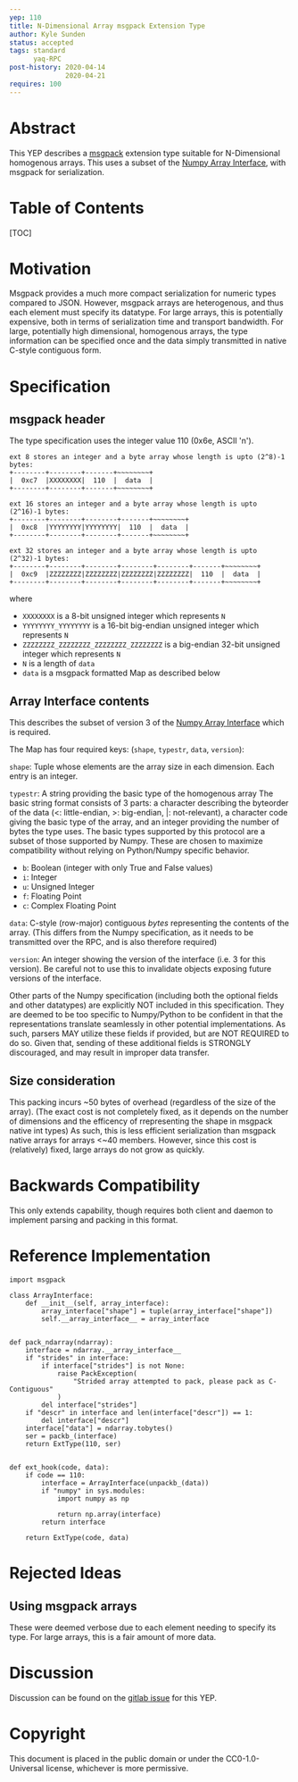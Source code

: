 ```yaml
---
yep: 110
title: N-Dimensional Array msgpack Extension Type
author: Kyle Sunden
status: accepted
tags: standard
      yaq-RPC
post-history: 2020-04-14
              2020-04-21
requires: 100
---
```


# Abstract

This YEP describes a [msgpack](https://msgpack.org) extension type suitable for N-Dimensional homogenous arrays.
This uses a subset of the [Numpy Array Interface](https://docs.scipy.org/doc/numpy/reference/arrays.interface.html), with msgpack for serialization.

# Table of Contents

[TOC]

# Motivation

Msgpack provides a much more compact serialization for numeric types compared to JSON.
However, msgpack arrays are heterogenous, and thus each element must specify its datatype.
For large arrays, this is potentially expensive, both in terms of serialization time and transport bandwidth.
For large, potentially high dimensional, homogenous arrays, the type information can be specified once and the data simply transmitted in native C-style contiguous form.

# Specification

## msgpack header

The type specification uses the integer value 110 (0x6e, ASCII 'n').

```
ext 8 stores an integer and a byte array whose length is upto (2^8)-1 bytes:
+--------+--------+-------+~~~~~~~~+
|  0xc7  |XXXXXXXX|  110  |  data  |
+--------+--------+-------+~~~~~~~~+

ext 16 stores an integer and a byte array whose length is upto (2^16)-1 bytes:
+--------+--------+--------+-------+~~~~~~~~+
|  0xc8  |YYYYYYYY|YYYYYYYY|  110  |  data  |
+--------+--------+--------+-------+~~~~~~~~+

ext 32 stores an integer and a byte array whose length is upto (2^32)-1 bytes:
+--------+--------+--------+--------+--------+-------+~~~~~~~~+
|  0xc9  |ZZZZZZZZ|ZZZZZZZZ|ZZZZZZZZ|ZZZZZZZZ|  110  |  data  |
+--------+--------+--------+--------+--------+-------+~~~~~~~~+
```

where
* `XXXXXXXX` is a 8-bit unsigned integer which represents `N`
* `YYYYYYYY_YYYYYYYY` is a 16-bit big-endian unsigned integer which represents `N`
* `ZZZZZZZZ_ZZZZZZZZ_ZZZZZZZZ_ZZZZZZZZ` is a big-endian 32-bit unsigned integer which represents `N`
* `N` is a length of `data`
* `data` is a msgpack formatted Map as described below

## Array Interface contents

This describes the subset of version 3 of the [Numpy Array Interface](https://docs.scipy.org/doc/numpy/reference/arrays.interface.html) which is required.

The Map has four required keys: (`shape`, `typestr`, `data`, `version`):

`shape`: Tuple whose elements are the array size in each dimension. Each entry is an integer.

`typestr`: A string providing the basic type of the homogenous array The basic string format consists of 3 parts: a character describing the byteorder of the data (<: little-endian, >: big-endian, |: not-relevant), a character code giving the basic type of the array, and an integer providing the number of bytes the type uses.
The basic types supported by this protocol are a subset of those supported by Numpy.
These are chosen to maximize compatibility without relying on Python/Numpy specific behavior.

- `b`: Boolean (integer with only True and False values)
- `i`: Integer
- `u`: Unsigned Integer
- `f`: Floating Point
- `c`: Complex Floating Point

`data`: C-style (row-major) contiguous *bytes* representing the contents of the array. (This differs from the Numpy specification, as it needs to be transmitted over the RPC, and is also therefore required)

`version`: An integer showing the version of the interface (i.e. 3 for this version). Be careful not to use this to invalidate objects exposing future versions of the interface.

Other parts of the Numpy specification (including both the optional fields and other datatypes) are explicitly NOT included in this specification.
They are deemed to be too specific to Numpy/Python to be confident in that the representations translate seamlessly in other potential implementations.
As such, parsers MAY utilize these fields if provided, but are NOT REQUIRED to do so.
Given that, sending of these additional fields is STRONGLY discouraged, and may result in improper data transfer.

## Size consideration

This packing incurs ~50 bytes of overhead (regardless of the size of the array).
(The exact cost is not completely fixed, as it depends on the number of dimensions and the efficency of rrepresenting the shape in msgpack native int types)
As such, this is less efficient serialization than msgpack native arrays for arrays <~40 members.
However, since this cost is (relatively) fixed, large arrays do not grow as quickly.

# Backwards Compatibility

This only extends capability, though requires both client and daemon to implement parsing and packing in this format.

# Reference Implementation

```
import msgpack

class ArrayInterface:
    def __init__(self, array_interface):
        array_interface["shape"] = tuple(array_interface["shape"])
        self.__array_interface__ = array_interface


def pack_ndarray(ndarray):
    interface = ndarray.__array_interface__
    if "strides" in interface:
        if interface["strides"] is not None:
            raise PackException(
                "Strided array attempted to pack, please pack as C-Contiguous"
            )
        del interface["strides"]
    if "descr" in interface and len(interface["descr"]) == 1:
        del interface["descr"]
    interface["data"] = ndarray.tobytes()
    ser = packb_(interface)
    return ExtType(110, ser)


def ext_hook(code, data):
    if code == 110:
        interface = ArrayInterface(unpackb_(data))
        if "numpy" in sys.modules:
            import numpy as np

            return np.array(interface)
        return interface

    return ExtType(code, data)
```

# Rejected Ideas

## Using msgpack arrays

These were deemed verbose due to each element needing to specify its type.
For large arrays, this is a fair amount of more data.

# Discussion

Discussion can be found on the [gitlab issue](https://gitlab.com/yaq/yeps/-/issues/6) for this YEP.

# Copyright

This document is placed in the public domain or under the
CC0-1.0-Universal license, whichever is more permissive.
